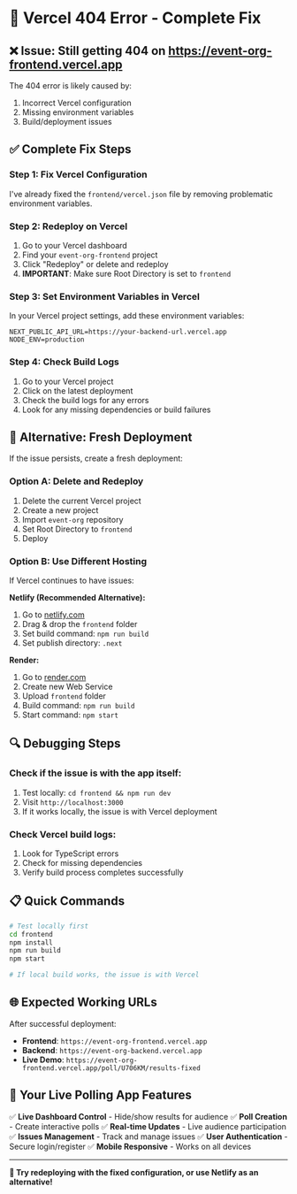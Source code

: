 # 🔧 Vercel 404 Error - Complete Fix

## ❌ Issue: Still getting 404 on https://event-org-frontend.vercel.app

The 404 error is likely caused by:
1. Incorrect Vercel configuration
2. Missing environment variables
3. Build/deployment issues

## ✅ Complete Fix Steps

### Step 1: Fix Vercel Configuration

I've already fixed the `frontend/vercel.json` file by removing problematic environment variables.

### Step 2: Redeploy on Vercel

1. Go to your Vercel dashboard
2. Find your `event-org-frontend` project
3. Click "Redeploy" or delete and redeploy
4. **IMPORTANT**: Make sure Root Directory is set to `frontend`

### Step 3: Set Environment Variables in Vercel

In your Vercel project settings, add these environment variables:

```
NEXT_PUBLIC_API_URL=https://your-backend-url.vercel.app
NODE_ENV=production
```

### Step 4: Check Build Logs

1. Go to your Vercel project
2. Click on the latest deployment
3. Check the build logs for any errors
4. Look for any missing dependencies or build failures

## 🚀 Alternative: Fresh Deployment

If the issue persists, create a fresh deployment:

### Option A: Delete and Redeploy
1. Delete the current Vercel project
2. Create a new project
3. Import `event-org` repository
4. Set Root Directory to `frontend`
5. Deploy

### Option B: Use Different Hosting
If Vercel continues to have issues:

**Netlify (Recommended Alternative):**
1. Go to [netlify.com](https://netlify.com)
2. Drag & drop the `frontend` folder
3. Set build command: `npm run build`
4. Set publish directory: `.next`

**Render:**
1. Go to [render.com](https://render.com)
2. Create new Web Service
3. Upload `frontend` folder
4. Build command: `npm run build`
5. Start command: `npm start`

## 🔍 Debugging Steps

### Check if the issue is with the app itself:
1. Test locally: `cd frontend && npm run dev`
2. Visit `http://localhost:3000`
3. If it works locally, the issue is with Vercel deployment

### Check Vercel build logs:
1. Look for TypeScript errors
2. Check for missing dependencies
3. Verify build process completes successfully

## 📋 Quick Commands

```bash
# Test locally first
cd frontend
npm install
npm run build
npm start

# If local build works, the issue is with Vercel
```

## 🌐 Expected Working URLs

After successful deployment:
- **Frontend**: `https://event-org-frontend.vercel.app`
- **Backend**: `https://event-org-backend.vercel.app`
- **Live Demo**: `https://event-org-frontend.vercel.app/poll/U706KM/results-fixed`

## 🎯 Your Live Polling App Features

✅ **Live Dashboard Control** - Hide/show results for audience
✅ **Poll Creation** - Create interactive polls
✅ **Real-time Updates** - Live audience participation
✅ **Issues Management** - Track and manage issues
✅ **User Authentication** - Secure login/register
✅ **Mobile Responsive** - Works on all devices

---

**🚀 Try redeploying with the fixed configuration, or use Netlify as an alternative!**
